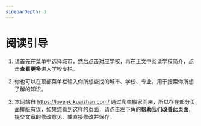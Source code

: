 ```yaml
---
sidebarDepth: 3
---
```


# 阅读引导

1. 请首先在菜单中选择城市，然后点击对应学校，再在正文中阅读学校简介，点击**查看更多**进入学校专栏。  

2. 你也可以在顶部菜单栏输入你所想查找的城市、学校、专业，用于搜索你所想了解的知识。

3. 本网站自 <https://lovenk.kuaizhan.com/> 通过爬虫搬家而来，所以存在部分页面排版有误，如果您看到这样的页面，请点击左下角的**帮助我们改善此页面**，提交文章的修改意见、或直接修改并保存。